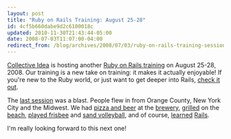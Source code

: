 ```yaml
---
layout: post
title: "Ruby on Rails Training: August 25-28"
id: 4cf5b660dabe9d2c6100018c
updated: 2010-11-30T21:43:44-05:00
date: 2008-07-03T11:07:00-04:00
redirect_from: /blog/archives/2008/07/03/ruby-on-rails-training-session-august-25-28/
---
```


[Collective Idea](http://collectiveidea.com) is hosting another [Ruby on Rails training](http://training.collectiveidea.com) on August 25-28, 2008. Our training is a new take on training: it makes it actually enjoyable! If you're new to the Ruby world, or just want to get deeper into Rails, [check it out](http://training.collectiveidea.com).

The [last session](/2008/5/15/announcing-sessions-by-collective-idea) was a blast. People flew in from Orange County, New York City and the Midwest. We had [pizza and beer](http://flickr.com/photos/bkeepers/2607529660/) at the [brewery](http://flickr.com/photos/bkeepers/2607531540/), [grilled](http://flickr.com/photos/bkeepers/2610513148/) on the [beach](http://flickr.com/photos/bkeepers/2609686549/), [played frisbee](http://flickr.com/photos/bkeepers/2609683175/) and [sand volleyball](http://flickr.com/photos/bkeepers/2609690223/), and of course, [learned](http://flickr.com/photos/bkeepers/2609675571/) [Rails](http://flickr.com/photos/bkeepers/2609675157/).

I'm really looking forward to this next one!

